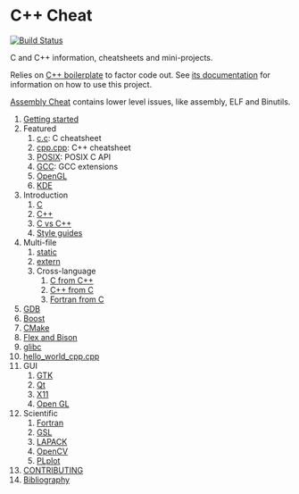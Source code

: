 # C++ Cheat

[![Build Status](https://travis-ci.org/cirosantilli/cpp-cheat.svg?branch=master)](https://travis-ci.org/cirosantilli/cpp-cheat)

C and C++ information, cheatsheets and mini-projects.

Relies on [C++ boilerplate](https://github.com/cirosantilli/cpp-boilerplate) to factor code out. See [its documentation](https://github.com/cirosantilli/cpp-boilerplate/blob/master/README.md) for information on how to use this project.

[Assembly Cheat](https://github.com/cirosantilli/assembly-cheat) contains lower level issues, like assembly, ELF and Binutils.

1.  [Getting started](getting-started.md)
1.  Featured
    1. [c.c](c.c): C cheatsheet
    1. [cpp.cpp](main_cpp.cpp): C++ cheatsheet
    1. [POSIX](posix/): POSIX C API
    1. [GCC](gcc/): GCC extensions
    1. [OpenGL](opengl/)
    1. [KDE](kde/)
1.  Introduction
    1. [C](c/)
    1. [C++](cpp/)
    1. [C vs C++](c-vs-cpp.md)
    1. [Style guides](style-guides.md)
1.  Multi-file
    1.  [static](static.c)
    1.  [extern](extern.c)
    1.  Cross-language
        1.  [C from C++](c-from-cpp/)
        1.  [C++ from C](cpp-from-c/)
        1.  [Fortran from C](fortran-from-c/)
1.  [GDB](gdb/)
1.  [Boost](boost/)
1.  [CMake](cmake.md)
1.  [Flex and Bison](flex-bison/)
1.  [glibc](glibc/)
1.  [hello_world_cpp.cpp](hello_world_cpp.cpp)
1.  GUI
    1. [GTK](gtk/)
    1. [Qt](qt/)
    1. [X11](x11)
    1. [Open GL](opengl/)
1.  Scientific
    1. [Fortran](fortran/)
    1. [GSL](gsl/)
    1. [LAPACK](lapack/)
    1. [OpenCV](opencv/)
    1. [PLplot](plplot/)
1.  [CONTRIBUTING](CONTRIBUTING.md)
1.  [Bibliography](bibliography.md)
